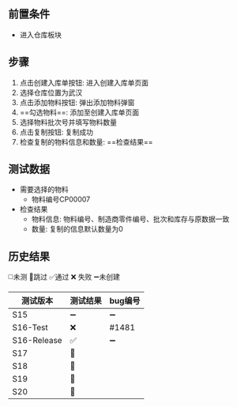 
## 前置条件

- 进入仓库板块

## 步骤

1. 点击创建入库单按钮: 进入创建入库单页面
2. 选择仓库位置为武汉
3. 点击添加物料按钮: 弹出添加物料弹窗
4. ==勾选物料==: 添加至创建入库单页面
5. 选择物料批次号并填写物料数量
6. 点击复制按钮: 复制成功
7. 检查复制的物料信息和数量: ==检查结果== 

## 测试数据

- 需要选择的物料
	- 物料编号CP00007
- 检查结果
	- 物料信息: 物料编号、制造商零件编号、批次和库存与原数据一致
	- 数量: 复制的信息默认数量为0

## 历史结果
 ◻️未测    🚫跳过     ✅通过    ❌ 失败    ➖未创建
 
| 测试版本 | 测试结果 | bug编号 |
| ---- | ---- | ---- |
| S15 | ➖ | ➖ |
| S16-Test | ❌ | #1481 |
| S16-Release | ✅ | ➖ |
| S17 | 🚫 |  |
| S18 | 🚫 |  |
| S19 | 🚫 |  |
| S20 | 🚫 |  |

